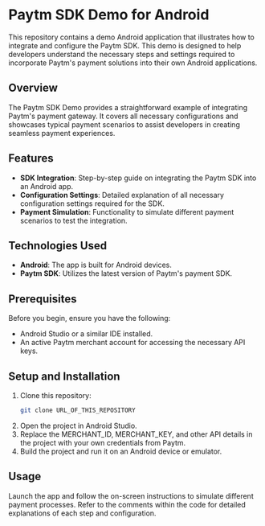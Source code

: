 # Paytm SDK Demo for Android

This repository contains a demo Android application that illustrates how to integrate and configure the Paytm SDK. This demo is designed to help developers understand the necessary steps and settings required to incorporate Paytm's payment solutions into their own Android applications.

## Overview

The Paytm SDK Demo provides a straightforward example of integrating Paytm's payment gateway. It covers all necessary configurations and showcases typical payment scenarios to assist developers in creating seamless payment experiences.

## Features

- **SDK Integration**: Step-by-step guide on integrating the Paytm SDK into an Android app.
- **Configuration Settings**: Detailed explanation of all necessary configuration settings required for the SDK.
- **Payment Simulation**: Functionality to simulate different payment scenarios to test the integration.

## Technologies Used

- **Android**: The app is built for Android devices.
- **Paytm SDK**: Utilizes the latest version of Paytm's payment SDK.

## Prerequisites

Before you begin, ensure you have the following:
- Android Studio or a similar IDE installed.
- An active Paytm merchant account for accessing the necessary API keys.

## Setup and Installation

1. Clone this repository:
   ```bash
   git clone URL_OF_THIS_REPOSITORY
2. Open the project in Android Studio.
3. Replace the MERCHANT_ID, MERCHANT_KEY, and other API details in the project with your own credentials from Paytm.
4. Build the project and run it on an Android device or emulator.

## Usage


Launch the app and follow the on-screen instructions to simulate different payment processes.
Refer to the comments within the code for detailed explanations of each step and configuration.
